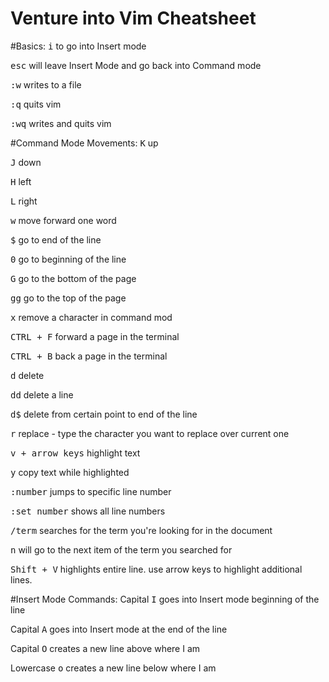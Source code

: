 # Venture into Vim Cheatsheet

#Basics:
<tt>i</tt> to go into Insert mode

<tt>esc</tt> will leave Insert Mode and go back into Command mode

<tt>:w</tt> writes to a file

<tt>:q</tt> quits vim

<tt>:wq</tt> writes and quits vim

#Command Mode Movements:
<tt>K</tt> up

<tt>J</tt> down

<tt>H</tt> left

<tt>L</tt> right

<tt>w</tt> move forward one word

<tt>$</tt> go to end of the line

<tt>0</tt> go to beginning of the line

<tt>G</tt> go to the bottom of the page

<tt>gg</tt> go to the top of the page

<tt>x</tt> remove a character in command mod

<tt>CTRL + F</tt> forward a page in the terminal

<tt>CTRL + B</tt> back a page in the terminal

<tt>d</tt> delete

<tt>dd</tt> delete a line

<tt>d$</tt> delete from certain point to end of the line

<tt>r</tt> replace - type the character you want to replace over current one

<tt>v + arrow keys</tt> highlight text

<tt>y</tt> copy text while highlighted 

<tt>:number</tt> jumps to specific line number

<tt>:set number</tt> shows all line numbers

<tt>/term</tt> searches for the term you're looking for in the document

<tt>n</tt> will go to the next item of the term you searched for

<tt>Shift + V</tt> highlights entire line. use arrow keys to highlight additional lines.

#Insert Mode Commands:
Capital <tt>I</tt> goes into Insert mode beginning of the line

Capital <tt>A</tt> goes into Insert mode at the end of the line

Capital <tt>O</tt> creates a new line above where I am

Lowercase <tt>o</tt> creates a new line below where I am
